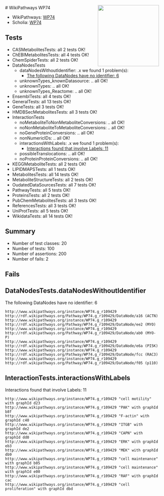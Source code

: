 <img style="float: right; width: 200px" src="https://upload.wikimedia.org/wikipedia/commons/thumb/8/83/Wplogo_with_text_500.png/640px-Wplogo_with_text_500.png" />
# WikiPathways WP74

* WikiPathways: [WP74](https://identifiers.org/wikipathways:WP74)
* Scholia: [WP74](https://scholia.toolforge.org/wikipathways/WP74)
## Tests
* CASMetabolitesTests: all 2 tests OK!
* ChEBIMetabolitesTests: all 4 tests OK!
* ChemSpiderTests: all 2 tests OK!
* DataNodesTests
    * dataNodesWithoutIdentifier: .x we found 1 problem(s):
        * [The following DataNodes have no identifier: 6](#d2d32fa5)
    * unknownTypes_knownDatasource: .. all OK!
    * unknownTypes: .. all OK!
    * unknownTypes_Reactome: .. all OK!
* EnsemblTests: all 4 tests OK!
* GeneralTests: all 13 tests OK!
* GeneTests: all 3 tests OK!
* HMDBSecMetabolitesTests: all 3 tests OK!
* InteractionTests
    * noMetaboliteToNonMetaboliteConversions: .. all OK!
    * noNonMetaboliteToMetaboliteConversions: .. all OK!
    * noGeneProteinConversions: .. all OK!
    * nonNumericIDs: .. all OK!
    * interactionsWithLabels: .x we found 1 problem(s):
        * [Interactions found that involve Labels: 11](#fe97a8b9)
    * possibleTranslocations: .. all OK!
    * noProteinProteinConversions: .. all OK!
* KEGGMetaboliteTests: all 2 tests OK!
* LIPIDMAPSTests: all 1 tests OK!
* MetabolitesTests: all 14 tests OK!
* MetaboliteStructureTests: all 2 tests OK!
* OudatedDataSourcesTests: all 7 tests OK!
* PathwayTests: all 5 tests OK!
* ProteinsTests: all 2 tests OK!
* PubChemMetabolitesTests: all 3 tests OK!
* ReferencesTests: all 3 tests OK!
* UniProtTests: all 5 tests OK!
* WikidataTests: all 14 tests OK!


## Summary

* Number of test classes: 20
* Number of tests: 100
* Number of assertions: 200
* Number of fails: 2

## Fails

<a name="d2d32fa5" />

## DataNodesTests.dataNodesWithoutIdentifier

The following DataNodes have no identifier: 6
```
http://www.wikipathways.org/instance/WP74.g_r109429 http://rdf.wikipathways.org/Pathway/WP74.g_r109429/DataNode/a16 (ACTN)
http://www.wikipathways.org/instance/WP74.g_r109429 http://rdf.wikipathways.org/Pathway/WP74.g_r109429/DataNode/ee2 (MYO)
http://www.wikipathways.org/instance/WP74.g_r109429 http://rdf.wikipathways.org/Pathway/WP74.g_r109429/DataNode/ab0 (MYO-P)
http://www.wikipathways.org/instance/WP74.g_r109429 http://rdf.wikipathways.org/Pathway/WP74.g_r109429/DataNode/e6a (PI5K)
http://www.wikipathways.org/instance/WP74.g_r109429 http://rdf.wikipathways.org/Pathway/WP74.g_r109429/DataNode/fcc (RAC3)
http://www.wikipathways.org/instance/WP74.g_r109429 http://rdf.wikipathways.org/Pathway/WP74.g_r109429/DataNode/f05 (p110)
```

<a name="fe97a8b9" />

## InteractionTests.interactionsWithLabels

Interactions found that involve Labels: 11
```
http://www.wikipathways.org/instance/WP74.g_r109429 "cell motility" with graphId d23
http://www.wikipathways.org/instance/WP74.g_r109429 "PAK" with graphId b8f
http://www.wikipathways.org/instance/WP74.g_r109429 "F-actin" with graphId c40
http://www.wikipathways.org/instance/WP74.g_r109429 "ITGB" with graphId de2
http://www.wikipathways.org/instance/WP74.g_r109429 "CAPN" with graphId dd0
http://www.wikipathways.org/instance/WP74.g_r109429 "ERK" with graphId eb3
http://www.wikipathways.org/instance/WP74.g_r109429 "MEK" with graphId db9
http://www.wikipathways.org/instance/WP74.g_r109429 "cell maintenance" with graphId b05
http://www.wikipathways.org/instance/WP74.g_r109429 "cell maintenance" with graphId e00
http://www.wikipathways.org/instance/WP74.g_r109429 "RAF" with graphId cac
http://www.wikipathways.org/instance/WP74.g_r109429 "cell proliferation" with graphId dbd
```

